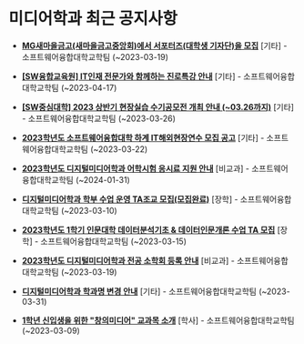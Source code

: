 # 미디어학과 최근 공지사항

* **[MG새마을금고(새마을금고중앙회)에서 서포터즈(대학생 기자단)을 모집](https://media.ajou.ac.kr/media/board/board01.jsp?mode=view&amp;article_no=234222&amp;board_wrapper=%2Fmedia%2Fboard%2Fboard01.jsp&amp;pager.offset=0&amp;board_no=304)**
 [기타] - 소프트웨어융합대학교학팀 (~2023-03-19)

* **[[SW융합교육원] IT인재 전문가와 함께하는 진로특강 안내](https://media.ajou.ac.kr/media/board/board01.jsp?mode=view&amp;article_no=234205&amp;board_wrapper=%2Fmedia%2Fboard%2Fboard01.jsp&amp;pager.offset=0&amp;board_no=304)**
 [기타] - 소프트웨어융합대학교학팀 (~2023-04-17)

* **[[SW중심대학] 2023 상반기 현장실습 수기공모전 개최 안내 (~03.26까지)](https://media.ajou.ac.kr/media/board/board01.jsp?mode=view&amp;article_no=234173&amp;board_wrapper=%2Fmedia%2Fboard%2Fboard01.jsp&amp;pager.offset=0&amp;board_no=304)**
 [기타] - 소프트웨어융합대학교학팀 (~2023-03-26)

* **[2023학년도 소프트웨어융합대학 하계 IT해외현장연수 모집 공고](https://media.ajou.ac.kr/media/board/board01.jsp?mode=view&amp;article_no=234131&amp;board_wrapper=%2Fmedia%2Fboard%2Fboard01.jsp&amp;pager.offset=0&amp;board_no=304)**
 [기타] - 소프트웨어융합대학교학팀 (~2023-03-22)

* **[2023학년도 디지털미디어학과 어학시험 응시료 지원 안내](https://media.ajou.ac.kr/media/board/board01.jsp?mode=view&amp;article_no=234130&amp;board_wrapper=%2Fmedia%2Fboard%2Fboard01.jsp&amp;pager.offset=0&amp;board_no=304)**
 [비교과] - 소프트웨어융합대학교학팀 (~2024-01-31)

* **[디지털미디어학과 학부 수업 운영 TA조교 모집(모집완료)](https://media.ajou.ac.kr/media/board/board01.jsp?mode=view&amp;article_no=234121&amp;board_wrapper=%2Fmedia%2Fboard%2Fboard01.jsp&amp;pager.offset=0&amp;board_no=304)**
 [장학] - 소프트웨어융합대학교학팀 (~2023-03-10)

* **[2023학년도 1학기 인문대학 데이터분석기초 &amp; 데이터인문개론 수업 TA 모집](https://media.ajou.ac.kr/media/board/board01.jsp?mode=view&amp;article_no=234093&amp;board_wrapper=%2Fmedia%2Fboard%2Fboard01.jsp&amp;pager.offset=0&amp;board_no=304)**
 [장학] - 소프트웨어융합대학교학팀 (~2023-03-15)

* **[2023학년도 디지털미디어학과 전공 소학회 등록 안내](https://media.ajou.ac.kr/media/board/board01.jsp?mode=view&amp;article_no=234084&amp;board_wrapper=%2Fmedia%2Fboard%2Fboard01.jsp&amp;pager.offset=0&amp;board_no=304)**
 [비교과] - 소프트웨어융합대학교학팀 (~2023-03-19)

* **[디지털미디어학과 학과명 변경 안내](https://media.ajou.ac.kr/media/board/board01.jsp?mode=view&amp;article_no=233995&amp;board_wrapper=%2Fmedia%2Fboard%2Fboard01.jsp&amp;pager.offset=0&amp;board_no=304)**
 [기타] - 소프트웨어융합대학교학팀 (~2023-03-31)

* **[1학년 신입생을 위한 &quot;창의미디어&quot; 교과목 소개](https://media.ajou.ac.kr/media/board/board01.jsp?mode=view&amp;article_no=233955&amp;board_wrapper=%2Fmedia%2Fboard%2Fboard01.jsp&amp;pager.offset=0&amp;board_no=304)**
 [학사] - 소프트웨어융합대학교학팀 (~2023-03-09)

